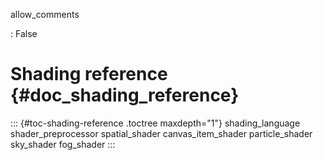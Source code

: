 allow_comments

:   False

# Shading reference {#doc_shading_reference}

::: {#toc-shading-reference .toctree maxdepth="1"}
shading_language shader_preprocessor spatial_shader canvas_item_shader
particle_shader sky_shader fog_shader
:::
